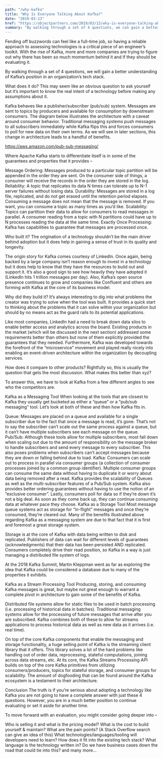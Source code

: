 ```yaml
---
path: "/why-kafka"
title: "Why Is Everyone Talking About Kafka?"
date: "2019-03-13"
href: "https://objectpartners.com/2019/03/13/why-is-everyone-talking-about-kafka/"
summary: "By walking through a set of 4 questions, we can gain a better understanding of why everyone is talking about Apache Kafka."
---
```

Fending off buzzwords can feel like a full-time job, so having a reliable approach to assessing technologies is a critical piece of an engineer’s toolkit. With the rise of Kafka, more and more companies are trying to figure out why there has been so much momentum behind it and if they should be evaluating it.

By walking through a set of 4 questions, we will gain a better understanding of Kafka’s position in an organization’s tech stack.

What does it do?
This may seem like an obvious question to ask yourself but it’s important to know the real intent of a technology before making any assumptions about it.

Kafka behaves like a publisher/subscriber (pub/sub) system. Messages are sent to topics by producers and available for consumption by downstream consumers. The diagram below illustrates the architecture with a caveat around consumer behavior. Traditional messaging systems push messages to all subscribers immediately while Kafka flips this and forces consumers to poll for new data on their own terms. As we will see in later sections, this change in architecture leads to a handful of benefits.


https://aws.amazon.com/pub-sub-messaging/

Where Apache Kafka starts to differentiate itself is in some of the guarantees and properties that it provides –

Message Ordering: Messages produced to a particular topic partition will be appended in the order they are sent. On the consumer side of things, a consumer will receive the records in the order they are stored in the log.
Reliability: A topic that replicates its data N times can tolerate up to N-1 server failures without losing data.
Durability: Messages are stored in a log file, replicated, and do not get erased until the retention period elapses. Consuming a message does not mean that the message is removed. If you want, you can consume a topic as many times as you’d like.
Scalability: Topics can partition their data to allow for consumers to read messages in parallel. A consumer reading from a topic with N partitions could have up to N processes reading the data at the same time.
Exactly Once Processing: Kafka has capabilities to guarantee that messages are processed once.
 

Who built it?
The origination of a technology shouldn’t be the main driver behind adoption but it does help in gaining a sense of trust in its quality and longevity.



The origin story for Kafka comes courtesy of LinkedIn. Once again, being backed by a large company isn’t reason enough to invest in a technology but it does help to know that they have the resources to build out and support it. It’s also a good sign to see how heavily they have adopted it (LinkedIn hits 1 trillion messages per day). Also, Kafka’s open source presence continues to grow and companies like Confluent and others are forming with Kafka at the core of its business model.

Why did they build it?
It’s always interesting to dig into what problems the creator was trying to solve when the tool was built. It provides a quick start to thinking about the problems that it can solve within your organization but should by no means act as the guard rails to its potential applications.

Like most companies, LinkedIn had a need to break down data silos to enable better access and analytics across the board. Existing products in the market (which will be discussed in the next section) addressed some requirements better than others but none of them explicitly provided the guarantees that they needed. Furthermore, Kafka was developed towards the forefront of the “microservice” movement and played really nicely into enabling an event-driven architecture within the organization by decoupling services.

How does it compare to other products?
Rightfully so, this is usually the question that gets the most discussion. What makes this better than xyz?

To answer this, we have to look at Kafka from a few different angles to see who the competitors are.

Kafka as a Messaging Tool
When looking at the tools that are closest to Kafka they usually get bucketed as either a “queue” or a “pub/sub messaging” tool. Let’s look at both of these and then how Kafka fits in.

Queue: Messages are placed on a queue and available for a single subscriber due to the fact that once a message is read, it’s gone. That’s not to say the subscriber can’t scale out the same process against a queue, but it can’t have multiple subscribers see each message on the queue.
Pub/Sub: Although these tools allow for multiple subscribers, most fall down when scaling out due to the amount of responsibility on the message broker to handle subscribers and send every message to every subscriber. This also poses problems when subscribers can’t accept messages because they are down or falling behind due to load.
Kafka: Consumers can scale out to process in parallel via consumer groups (a collection of consumer processes joined by a common group identifier). Multiple consumer groups can consume the same data without having to duplicate it or worry about data being removed after a read. Kafka provides the scalability of Queues as well as the multi-subscriber features of a Pub/Sub system. Kafka also provides better ordering guarantees without having to use the notion of an “exclusive consumer”. Lastly, consumers poll for data so if they’re down it’s not a big deal. As soon as they come back up, they can continue consuming data at whatever pace they choose.
Kafka as a Storage Tool
Most message queue systems act as storage for “in-flight” messages and once they’re consumed, they’re cleared out. Many of the benefits illustrated above regarding Kafka as a messaging system are due to that fact that it is first and foremost a great storage system.

Storage is at the core of Kafka with data being written to disk and replicated. Publishers of data can wait for different levels of guarantees (acknowledgments) that their data has been persisted AND replicated. Consumers completely drive their read position, so Kafka in a way is just managing a distributed file system of logs.

At the 2018 Kafka Summit, Martin Kleppman went as far as exploring the idea that Kafka could be considered a database due to many of the properties it exhibits.

Kafka as a Stream Processing Tool
Producing, storing, and consuming Kafka messages is great, but maybe not great enough to warrant a complete pivot in architecture to gain some of the benefits of Kafka.

Distributed file systems allow for static files to be used in batch processing (i.e. processing of historical data in batches). Traditional messaging systems allow for the processing of future messages that arrive after you are subscribed. Kafka combines both of these to allow for streams applications to process historical data as well as new data as it arrives (i.e. real time).

On top of the core Kafka components that enable the messaging and storage functionality, a huge selling point of Kafka is the streaming client library that it offers. This library solves a lot of the hard problems like handling out of order data, reprocessing, stateful computations, joining across data streams, etc. At its core, the Kafka Streams Processing API builds on top of the core Kafka primitives from utilizing consumers/producers, topics for stateful storage, and consumer groups for scalability. The amount of dogfooding that can be found around the Kafka ecosystem is a testament to their architecture.

Conclusion
The truth is if you’re serious about adopting a technology like Kafka you are not going to have a complete answer with just these 4 questions. However, you are in a much better position to continue evaluating or set it aside for another time.

To move forward with an evaluation, you might consider going deeper into –

Who is selling it and what is the pricing model?
What is the cost to build yourself & maintain?
What are the pain points? (A Stack Overflow search can give an idea of this)
What technologies/languages/tooling will developers need to learn?
How does it fit into the existing tech stack?
What language is the technology written in?
Do we have business cases down the road that could tie into this?
and many more…